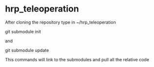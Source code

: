 # hrp_teleoperation

After cloning the repository type in ~/hrp_teleoperation

git submodule init

and

git submodule update

This commands will link to the submodules and pull all the relative code

